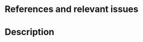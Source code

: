 # References and relevant issues
<!-- What relevant resources were used in the creation of this PR?
If this PR addresses an existing issue on the repo,
please link to that issue here as "Closes #(issue-number)".
If this PR adds docs for a napari PR please add a "Depends on <napari PR link>" -->

# Description
<!-- What does this pull request (PR) do? Does it add new content, improve/fix existing
context, improve/fix workflow/documentation build/deployment or something else?
<!-- If relevant, please include a screenshot or a screen capture in your content
change: "An image is worth a thousand words!" -->
<!-- You can use https://www.cockos.com/licecap/ or similar to create animations. -->
<!-- You can also see a preview of the documentation changes you are submitting by
clicking on "Details" to the right of the "Check the rendered docs here!" check on your PR.-->

<!-- Final Checklist
- If images included: I have added [alt text](https://webaim.org/techniques/alttext/)
If workflow, documentation build or deployment change:
- My PR is the minimum possible work for the desired functionality
- I have commented my code, to let others know what it does
-->

<!-- Previewing the Documentation Build
When you submit this PR, jobs that preview the documentation will be kicked off.
By default, they will use the `slimfast` build (`make` target), which is fast, because
it doesn't build any content from outside the `docs` repository and doesn't run notebook cells.
You can trigger other builds by commenting on the PR with:
@napari-bot make <target>
where <target> can be:
html : a full build, just like the deployment to napari.org
html-noplot : a full build, but without the gallery examples from `napari/napari`
docs : only the content from `napari/docs`, with notebook code cells rendered
slimfast : the default, only the content from `napari/docs`, without code cells
slimgallery : `slimfast`, but with the gallery examples from `napari/napari`
-->